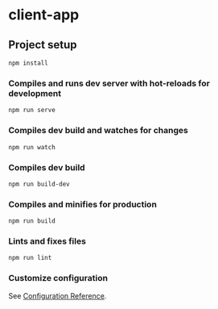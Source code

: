 # client-app

## Project setup
```
npm install
```

### Compiles and runs dev server with hot-reloads for development
```
npm run serve
```

### Compiles dev build and watches for changes 
```
npm run watch
```

### Compiles dev build 
```
npm run build-dev
```

### Compiles and minifies for production
```
npm run build
```

### Lints and fixes files
```
npm run lint
```

### Customize configuration
See [Configuration Reference](https://cli.vuejs.org/config/).
